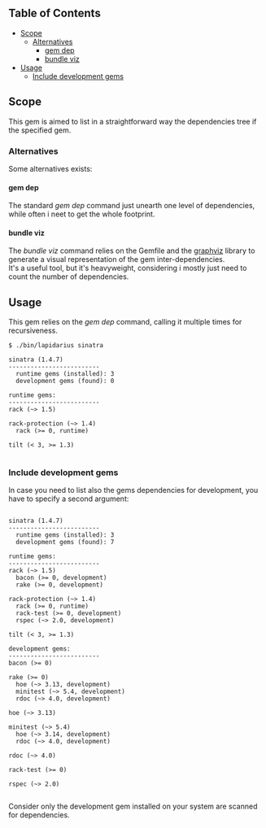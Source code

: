 ## Table of Contents

* [Scope](#scope)
  * [Alternatives](#alternatives)
    * [gem dep](#gem-dep)
    * [bundle viz](#bundle-viz)
* [Usage](#usage)
  * [Include development gems](#include-development-gems)

## Scope
This gem is aimed to list in a straightforward way the dependencies tree if the specified gem.

### Alternatives
Some alternatives exists: 

#### gem dep
The standard *gem dep* command just unearth one level of dependencies, while often i neet to get the whole footprint.  

#### bundle viz
The *bundle viz* command relies on the Gemfile and the [graphviz](http://www.graphviz.org/) library to generate a visual representation of the gem inter-dependencies.  
It's a useful tool, but it's heavyweight, considering i mostly just need to count the number of dependencies.

## Usage
This gem relies on the *gem dep* command, calling it multiple times for recursiveness.
```
$ ./bin/lapidarius sinatra

sinatra (1.4.7)
-------------------------
  runtime gems (installed): 3
  development gems (found): 0

runtime gems:
-------------------------
rack (~> 1.5)

rack-protection (~> 1.4)
  rack (>= 0, runtime)

tilt (< 3, >= 1.3)


```

### Include development gems
In case you need to list also the gems dependencies for development, you have to specify a second argument:
```

sinatra (1.4.7)
-------------------------
  runtime gems (installed): 3
  development gems (found): 7

runtime gems:
-------------------------
rack (~> 1.5)
  bacon (>= 0, development)
  rake (>= 0, development)

rack-protection (~> 1.4)
  rack (>= 0, runtime)
  rack-test (>= 0, development)
  rspec (~> 2.0, development)

tilt (< 3, >= 1.3)

development gems:
-------------------------
bacon (>= 0)

rake (>= 0)
  hoe (~> 3.13, development)
  minitest (~> 5.4, development)
  rdoc (~> 4.0, development)

hoe (~> 3.13)

minitest (~> 5.4)
  hoe (~> 3.14, development)
  rdoc (~> 4.0, development)

rdoc (~> 4.0)

rack-test (>= 0)

rspec (~> 2.0)


```
Consider only the development gem installed on your system are scanned for dependencies.
